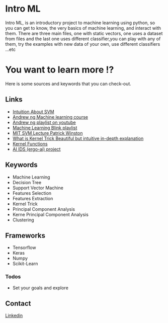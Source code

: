 # Intro ML
Intro ML, is an introductory project to machine learning using python, so you can get to know, the very basics of machine learning, and interact with them.
There are three main files, one with static vectors, one uses a dataset from files and the last one uses different classifier,you can play with any of them, try the examples with new data of your own, use different classifiers ...etc

# You want to learn more !?
Here is some sources and keywords that you can check-out.
## Links
  - [Intuition About SVM](https://www.youtube.com/watch?v=-Z4aojJ-pdg)
  - [Andrew ng Machine learning course](https://www.coursera.org/learn/machine-learning)
  - [Andrew ng playlist on youtube](https://www.youtube.com/watch?v=PPLop4L2eGk&list=PLLssT5z_DsK-h9vYZkQkYNWcItqhlRJLN)
  - [Machine Learning Blink playlist](https://www.youtube.com/watch?v=HyWmnlahXAA&list=PLug43ldmRSo1LDlvQOPzgoJ6wKnfmzimQ)
  - [MIT SVM Lecture Patrick Winston](https://www.youtube.com/watch?v=_PwhiWxHK8o)
  - [What is Kernel Trick Beautiful but intuitive in-depth explanation](https://www.quora.com/What-is-the-kernel-trick)
  - [Kernel Functions](https://www.quora.com/What-is-the-kernel-trick)
  - [AI IDS (ergo-ai) project](https://www.evilsocket.net/2019/05/22/How-to-create-a-Malware-detection-system-with-Machine-Learning/)
## Keywords
  - Machine Learning
  - Decision Tree
  - Support Vector Machine
  - Features Selection
  - Features Extraction
  - Kernel Trick
  - Principal Component Analysis
  - Kerne Principal Component Analysis
  - Clustering 
## Frameworks
  - Tensorflow
  - Keras
  - Numpy
  - Scikit-Learn


### Todos

 - Set your goals and explore

Contact
----
[Linkedin](https://www.linkedin.com/in/mouad-ennasri/) 
